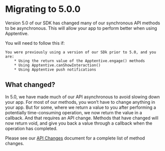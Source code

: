 # Migrating to 5.0.0

Version 5.0 of our SDK has changed many of our synchronous API methods to be asynchronous. This will allow your app to perform better when using Apptentive.

You will need to follow this if:

    You were previously using a version of our SDk prior to 5.0, and you are:
        * Using the return value of the Apptentive.engage() methods
        * Using Apptentive.canShowInteraction()
        * Using Apptentive push notifications

## What changed?

In 5.0, we have made much of our API asynchronous to avoid slowing down your app. For most of our methods, you won’t have to change anything in your app. But for some, where we return a value to you after performing a potentially time-consuming operation, we now return the value in a callback. And that requires an API change. Methods that have changed will now return void, and give you back a value through a callback when the operation has completed.

Please see our [API Changes](APIChanges.md) document for a complete list of method changes.